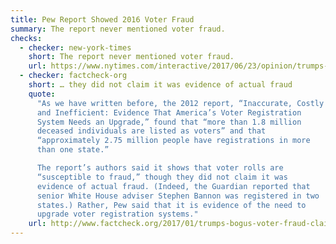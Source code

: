 ```yaml
---
title: Pew Report Showed 2016 Voter Fraud
summary: The report never mentioned voter fraud.
checks:
  - checker: new-york-times
    short: The report never mentioned voter fraud.
    url: https://www.nytimes.com/interactive/2017/06/23/opinion/trumps-lies.html
  - checker: factcheck-org
    short: … they did not claim it was evidence of actual fraud
    quote:
      "As we have written before, the 2012 report, “Inaccurate, Costly
      and Inefficient: Evidence That America’s Voter Registration
      System Needs an Upgrade,” found that “more than 1.8 million
      deceased individuals are listed as voters” and that
      “approximately 2.75 million people have registrations in more
      than one state.”

      The report’s authors said it shows that voter rolls are
      “susceptible to fraud,” though they did not claim it was
      evidence of actual fraud. (Indeed, the Guardian reported that
      senior White House adviser Stephen Bannon was registered in two
      states.) Rather, Pew said that it is evidence of the need to
      upgrade voter registration systems."
    url: http://www.factcheck.org/2017/01/trumps-bogus-voter-fraud-claims-revisited/
---
```

